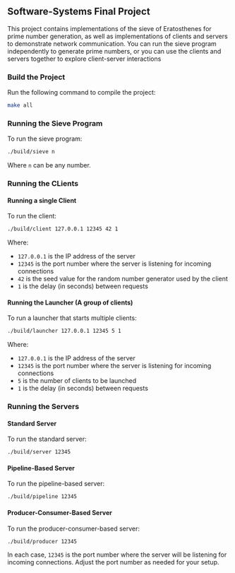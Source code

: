 ## Software-Systems Final Project
This project contains implementations of the sieve of Eratosthenes for prime number generation, as well as implementations of clients and servers to demonstrate network communication. You can run the sieve program independently to generate prime numbers, or you can use the clients and servers together to explore client-server interactions

### Build the Project

Run the following command to compile the project:
```bash
make all
```

### Running the Sieve Program

To run the sieve program:
```bash
./build/sieve n
```
Where `n` can be any number.

### Running the CLients

#### Running a single Client

To run the client:
```bash
./build/client 127.0.0.1 12345 42 1
```

Where:
* `127.0.0.1` is the IP address of the server
* `12345` is the port number where the server is listening for incoming connections
* `42` is the seed value for the random number generator used by the client
* `1` is the delay (in seconds) between requests

#### Running the Launcher (A group of clients)

To run a launcher that starts multiple clients:
```bash
./build/launcher 127.0.0.1 12345 5 1
```

Where:
* `127.0.0.1` is the IP address of the server
* `12345` is the port number where the server is listening for incoming connections
* `5` is the number of clients to be launched
* `1` is the delay (in seconds) between requests

### Running the Servers

#### Standard Server

To run the standard server:
```bash
./build/server 12345
```

#### Pipeline-Based Server

To run the pipeline-based server:
```bash
./build/pipeline 12345
```

#### Producer-Consumer-Based Server

To run the producer-consumer-based server:
```bash
./build/producer 12345
```

In each case, `12345` is the port number where the server will be listening for incoming connections. Adjust the port number as needed for your setup.